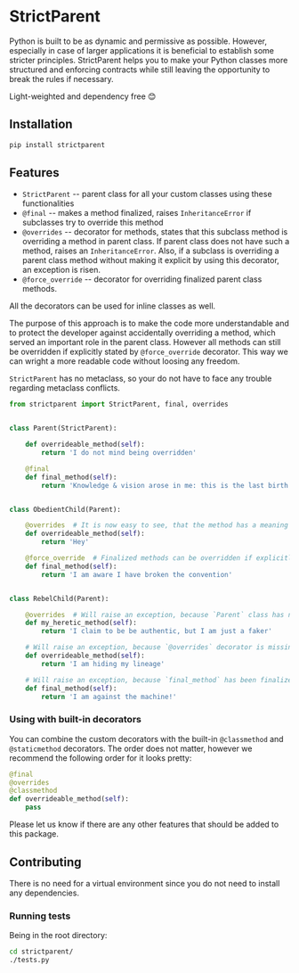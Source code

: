 # StrictParent

Python is built to be as dynamic and permissive as possible. However, especially in case of larger applications it is beneficial to establish some stricter principles. StrictParent helps you to make your Python classes more structured and enforcing contracts while still leaving the opportunity to break the rules if necessary.

Light-weighted and dependency free 😊

## Installation

```sh
pip install strictparent
```

## Features

- `StrictParent` -- parent class for all your custom classes using these functionalities
- `@final` -- makes a method finalized, raises `InheritanceError` if subclasses try to override this method
- `@overrides` -- decorator for methods, states that this subclass method is overriding a method in parent class. If parent class does not have such a method, raises an `InheritanceError`. Also, if a subclass is overriding a parent class method without making it explicit by using this decorator, an exception is risen.
- `@force_override` -- decorator for overriding finalized parent class methods.

All the decorators can be used for inline classes as well.

The purpose of this approach is to make the code more understandable and to protect the developer against accidentally overriding a method, which served an important role in the parent class. However all methods can still be overridden if explicitly stated by `@force_override` decorator. This way we can wright a more readable code without loosing any freedom.

`StrictParent` has no metaclass, so your do not have to face any trouble regarding metaclass conflicts.

```py
from strictparent import StrictParent, final, overrides


class Parent(StrictParent):

    def overrideable_method(self):
        return 'I do not mind being overridden'

    @final
    def final_method(self):
        return 'Knowledge & vision arose in me: this is the last birth. There is now no further becoming.'


class ObedientChild(Parent):

    @overrides  # It is now easy to see, that the method has a meaning in the `Parent` class
    def overrideable_method(self):
        return 'Hey'

    @force_override  # Finalized methods can be overridden if explicitly stated
    def final_method(self):
        return 'I am aware I have broken the convention'


class RebelChild(Parent):

    @overrides  # Will raise an exception, because `Parent` class has no such method
    def my_heretic_method(self):
        return 'I claim to be be authentic, but I am just a faker'

    # Will raise an exception, because `@overrides` decorator is missing
    def overrideable_method(self):
        return 'I am hiding my lineage'

    # Will raise an exception, because `final_method` has been finalized in `Parent` class
    def final_method(self):
        return 'I am against the machine!'

```

### Using with built-in decorators

You can combine the custom decorators with the built-in `@classmethod` and  `@staticmethod` decorators. The order does not matter, however we recommend the following order for it looks pretty:

```py
@final
@overrides
@classmethod
def overrideable_method(self):
    pass
```

Please let us know if there are any other features that should be added to this package.

## Contributing

There is no need for a virtual environment since you do not need to install any dependencies.

### Running tests

Being in the root directory:

```sh
cd strictparent/
./tests.py
```
